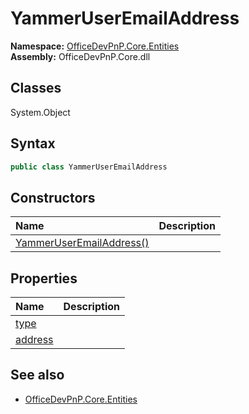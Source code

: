 # YammerUserEmailAddress
  
**Namespace:** [OfficeDevPnP.Core.Entities](OfficeDevPnP.Core.Entities.md)  
**Assembly:** OfficeDevPnP.Core.dll  
## Classes
System.Object  
## Syntax
```C#
public class YammerUserEmailAddress
```
## Constructors
|**Name**|**Description**|
|:-----|:-----|
| [YammerUserEmailAddress()](YammerUserEmailAddressconstructor1details.md) | 
## Properties
|**Name**|**Description**|
|:-----|:-----|
| [type](YammerUserEmailAddress.type.md) | 
| [address](YammerUserEmailAddress.address.md) | 
## See also
- [OfficeDevPnP.Core.Entities](OfficeDevPnP.Core.Entities.md)
